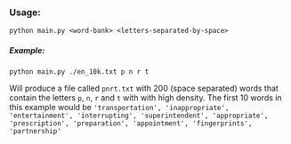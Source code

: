 ### Usage:

`python main.py <word-bank> <letters-separated-by-space>` 

##### Example:

`python main.py ./en_10k.txt p n r t`

Will produce a file called `pnrt.txt` with 200 (space separated) words that contain the letters `p`, `n`, `r` and `t` with with high density.
The first 10 words in this example would be `'transportation', 'inappropriate', 'entertainment', 'interrupting', 'superintendent', 'appropriate', 'prescription', 'preparation', 'appointment', 'fingerprints', 'partnership'`
